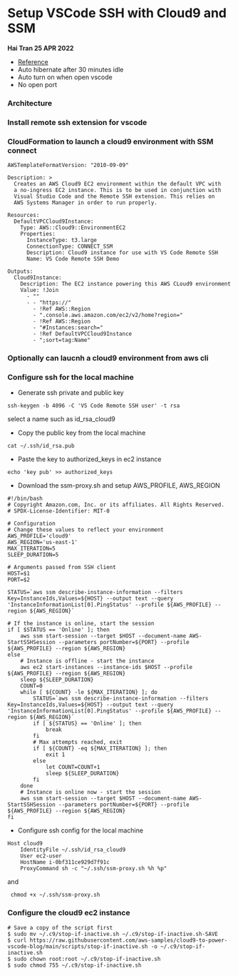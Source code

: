 # Setup VSCode SSH with Cloud9 and SSM  
**Hai Tran 25 APR 2022**
- [Reference](https://aws.amazon.com/blogs/architecture/field-notes-use-aws-cloud9-to-power-your-visual-studio-code-ide/)
- Auto hibernate after 30 minutes idle 
- Auto turn on when open vscode 
- No open port 

### Architecture 


### Install remote ssh extension for vscode 


### CloudFormation to launch a cloud9 environment with SSM connect 
```
AWSTemplateFormatVersion: "2010-09-09"

Description: >
  Creates an AWS Cloud9 EC2 environment within the default VPC with
  a no-ingress EC2 instance. This is to be used in conjunction with 
  Visual Studio Code and the Remote SSH extension. This relies on 
  AWS Systems Manager in order to run properly.

Resources:
  DefaultVPCCloud9Instance:
    Type: AWS::Cloud9::EnvironmentEC2
    Properties:
      InstanceType: t3.large
      ConnectionType: CONNECT_SSM
      Description: Cloud9 instance for use with VS Code Remote SSH
      Name: VS Code Remote SSH Demo

Outputs:
  Cloud9Instance:
    Description: The EC2 instance powering this AWS CLoud9 environment
    Value: !Join
      - ""
      - - "https://"
        - !Ref AWS::Region
        - ".console.aws.amazon.com/ec2/v2/home?region="
        - !Ref AWS::Region
        - "#Instances:search="
        - !Ref DefaultVPCCloud9Instance
        - ";sort=tag:Name"

```

### Optionally can laucnh a cloud9 environment from aws cli 

### Configure ssh for the local machine 
- Generate ssh private and public key 
```
ssh-keygen -b 4096 -C 'VS Code Remote SSH user' -t rsa
```
select a name such as id_rsa_cloud9 

- Copy the public key from the local machine 
```
cat ~/.ssh/id_rsa.pub 
```
- Paste the key to authorized_keys in ec2 instance 
```
echo 'key pub' >> authorized_keys
```
- Download the ssm-proxy.sh and setup AWS_PROFILE, AWS_REGION 
```
#!/bin/bash
# Copyright Amazon.com, Inc. or its affiliates. All Rights Reserved.
# SPDX-License-Identifier: MIT-0

# Configuration
# Change these values to reflect your environment
AWS_PROFILE='cloud9'
AWS_REGION='us-east-1'
MAX_ITERATION=5
SLEEP_DURATION=5

# Arguments passed from SSH client
HOST=$1
PORT=$2

STATUS=`aws ssm describe-instance-information --filters Key=InstanceIds,Values=${HOST} --output text --query 'InstanceInformationList[0].PingStatus' --profile ${AWS_PROFILE} --region ${AWS_REGION}`

# If the instance is online, start the session
if [ $STATUS == 'Online' ]; then
    aws ssm start-session --target $HOST --document-name AWS-StartSSHSession --parameters portNumber=${PORT} --profile ${AWS_PROFILE} --region ${AWS_REGION}
else
    # Instance is offline - start the instance
    aws ec2 start-instances --instance-ids $HOST --profile ${AWS_PROFILE} --region ${AWS_REGION}
    sleep ${SLEEP_DURATION}
    COUNT=0
    while [ ${COUNT} -le ${MAX_ITERATION} ]; do
        STATUS=`aws ssm describe-instance-information --filters Key=InstanceIds,Values=${HOST} --output text --query 'InstanceInformationList[0].PingStatus' --profile ${AWS_PROFILE} --region ${AWS_REGION}`
        if [ ${STATUS} == 'Online' ]; then
            break
        fi
        # Max attempts reached, exit
        if [ ${COUNT} -eq ${MAX_ITERATION} ]; then
            exit 1
        else
            let COUNT=COUNT+1
            sleep ${SLEEP_DURATION}
        fi
    done
    # Instance is online now - start the session
    aws ssm start-session --target $HOST --document-name AWS-StartSSHSession --parameters portNumber=${PORT} --profile ${AWS_PROFILE} --region ${AWS_REGION}
fi
```
- Configure ssh config for the local machine 
```
Host cloud9
    IdentityFile ~/.ssh/id_rsa_cloud9
    User ec2-user
    HostName i-0bf311ce929d7f91c 
    ProxyCommand sh -c "~/.ssh/ssm-proxy.sh %h %p"
```
and 
```
 chmod +x ~/.ssh/ssm-proxy.sh
```

### Configure the cloud9 ec2 instance 
```
# Save a copy of the script first
$ sudo mv ~/.c9/stop-if-inactive.sh ~/.c9/stop-if-inactive.sh-SAVE
$ curl https://raw.githubusercontent.com/aws-samples/cloud9-to-power-vscode-blog/main/scripts/stop-if-inactive.sh -o ~/.c9/stop-if-inactive.sh
$ sudo chown root:root ~/.c9/stop-if-inactive.sh
$ sudo chmod 755 ~/.c9/stop-if-inactive.sh
```
